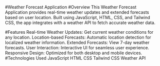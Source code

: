 #Weather Forecast Application
#Overview
This Weather Forecast Application provides real-time weather updates and extended forecasts based on user location. Built using JavaScript, HTML, CSS, and Tailwind CSS, the app integrates with a weather API to fetch accurate weather data.

#Features
Real-time Weather Updates: Get current weather conditions for any location.
Location-based Forecasts: Automatic location detection for localized weather information.
Extended Forecasts: View 7-day weather forecasts.
User Interaction: Interactive UI for seamless user experience.
Responsive Design: Optimized for both desktop and mobile devices.
#Technologies Used
JavaScript
HTML
CSS
Tailwind CSS
Weather API

